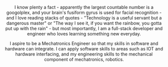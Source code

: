 <p align="center">
  I know plenty a fact - apparently the largest countable number is a googolplex, and your brain's fusiform gyrus is used for facial recognition - and I love reading stacks of quotes - "Technology is a useful servant but a dangerous master" or "The way I see it, if you want the rainbow, you gotta put up with the rain" - but most importantly, I am a full-stack developer and engineer who loves learning something new everyday.
</p>

<p align="center">
  I aspire to be a Mechatronics Engineer so that my skills in software and hardware can integrate. I can apply software skills to areas such as IOT and hardware interfacing, and my engineering skills to the mechanical component of mechatronics, robotics.
</p>
